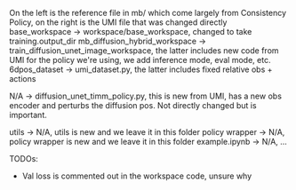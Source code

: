 On the left is the reference file in mb/ which come largely from Consistency Policy, on the right is the UMI file that was changed directly 
base_workspace -> workspace/base_workspace, changed to take training.output_dir
mb_diffusion_hybrid_workspace -> train_diffusion_unet_image_workspace, the latter includes new code from UMI for the policy we're using, we add inference mode, eval mode, etc. 
6dpos_dataset -> umi_dataset.py, the latter includes fixed relative obs + actions

N/A -> diffusion_unet_timm_policy.py, this is new from UMI, has a new obs encoder and perturbs the diffusion pos. Not directly changed but is important. 

utils -> N/A, utils is new and we leave it in this folder
policy wrapper -> N/A, policy wrapper is new and we leave it in this folder
example.ipynb -> N/A, ...

TODOs:
- Val loss is commented out in the workspace code, unsure why